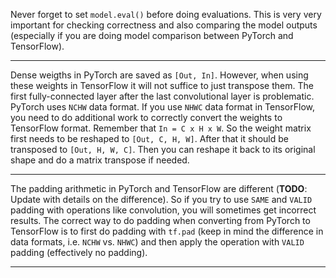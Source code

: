 Never forget to set `model.eval()` before doing evaluations. This is very very important for checking correctness and also comparing the model outputs (especially if you are doing model comparison between PyTorch and TensorFlow).

----

Dense weigths in PyTorch are saved as `[Out, In]`. However, when using these weights in TensorFlow it will not suffice to just transpose them. The first fully-connected layer after the last convolutional layer is problematic. PyTorch uses `NCHW` data format. If you use `NHWC` data format in TensorFlow, you need to do additional work to correctly convert the weights to TensorFlow format. Remember that `In = C x H x W`. So the weight matrix first needs to be reshaped to `[Out, C, H, W]`. After that it should be transposed to `[Out, H, W, C]`. Then you can reshape it back to its original shape and do a matrix transpose if needed.

----

The padding arithmetic in PyTorch and TensorFlow are different (**TODO**: Update with details on the difference). So if you try to use `SAME` and `VALID` padding with operations like convolution, you will sometimes get incorrect results. The correct way to do padding when converting from PyTorch to TensorFlow is to first do padding with `tf.pad` (keep in mind the difference in data formats, i.e. `NCHW` vs. `NHWC`) and then apply the operation with `VALID` padding (effectively no padding).

----
